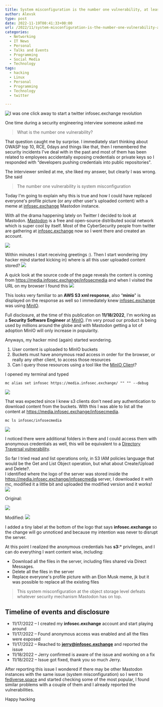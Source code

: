 ```yaml
---
title: System misconfiguration is the number one vulnerability, at least for Mastodon
author: Alevsk
type: post
date: 2022-11-19T00:41:33+00:00
url: /2022/11/system-misconfiguration-is-the-number-one-vulnerability-at-least-for-mastodon/
categories:
  - Networking
  - IT News
  - Personal
  - Talks and Events
  - Programming
  - Social Media
  - Technology
tags:
  - hacking
  - Linux
  - Personal
  - Programming
  - Technology
  - twitter

---
```

![I was one click away to start a twitter infosec.exchange revolution](/images/gilfoyle-1200x626.png)

One time during a security engineering interview someone asked me


> What is the number one vulnerability?
  


That question caught me by surprise. I immediately start thinking about OWASP top 10, RCE, 0days and things like that, then I remembered the security incidents I've deal with in the past and most of them has been related to employees accidentally exposing credentials or private keys so I responded with “developers pushing credentials into public repositories".

The interviewer smiled at me, she liked my answer, but clearly I was wrong. She said


> The number one vulnerability is system misconfiguration
  


Today I'm going to explain why this is true and how I could have replaced everyone's profile picture (or any other user's uploaded content) with a meme at [infosec.exchange][1] Mastodon instance.

  
With all the drama happening lately on Twitter I decided to look at Mastodon. [Mastodon][2] is a free and open-source distributed social network which is super cool by itself. Most of the CyberSecurity people from twitter are gathering at [infosec.exchange][1] now so I went there and created an account.

![](/images/mastodon-alevsk-478x800.png)

Within minutes I start receiving greetings :). Then I start wondering (my hacker mind started kicking in) where is all this user uploaded content stored?
![](/images/html-source-code-1200x376.png)  

A quick look at the source code of the page reveals the content is coming from https://media.infosec.exchange/infosecmedia and when I visited the URL on my browser I found this
![](/images/minio-infosec-exchange.png)  

This looks very familiar to an **AWS S3 xml response**, also “**minio**" is displayed on the response as well so I immediately knew [infosec.exchange][1] was using [MinIO][3].

Full disclosure, at the time of this publication on **11/18/2022**, I'm working as a **Security Software Engineer** at [MinIO](https://www.alevsk.com/2020/03/build-your-own-private-cloud-at-home-with-a-raspberry-pi-minio/). I'm very proud our product is being used by millions around the globe and with Mastodon getting a lot of adoption MinIO will only increase in popularity.

Anyways, my hacker mind (again) started wondering. 

  1. User content is uploaded to MinIO buckets
  2. Buckets must have anonymous read access in order for the browser, or really any other client, to access those resources
  3. Can I query those resources using a tool like the [MinIO Clien][4]t?

I opened my terminal and typed

```Text only
mc alias set infosec https://media.infosec.exchange/ "" "" --debug
```
![](/images/infosec-mc-alias-set-1082x800.png)

That was expected since I knew s3 clients don't need any authentication to download content from the buckets. WIth this I was able to list all the content at https://media.infosec.exchange/infosecmedia.

```Text only
mc ls infosec/infosecmedia
```
![](/images/infosec-exchange-listing.png)  

I noticed there were additional folders in there and I could access them with anonymous credentials as well, this will be equivalent to a [Directory Traversal vulnerability][5].

So far I tried read and list operations only, in S3 IAM policies language that would be the Get and List Object operation, but what about Create/Upload and Delete?.  
I identified where the logo of the server was stored inside the https://media.infosec.exchange/infosecmedia server, I downloaded it with mc, modified it a little bit and uploaded the modified version and it works!
![](/images/infosec-exchange-logo-replace-1200x455.png)  

Original:

![](/images/infosec-logo-original-1020x800.png)

Modified:
![](/images/infosec-logo-modified.png)  

I added a tiny label at the bottom of the logo that says **infosec.exchange** so the change will go unnoticed and because my intention was never to disrupt the server.

At this point I realized the anonymous credentials has **s3:*** privileges, and I can do everything I want content wise, including:

  * Download all the files in the server, including files shared via Direct Messages.
  * Delete all the files in the server
  * Replace everyone's profile picture with an Elon Musk meme, jk but it was possible to replace all the existing files


> This system misconfiguration at the object storage level defeats whatever security mechanism Mastodon has on top.
  


## Timeline of events and disclosure

  * 11/17/2022 – I created my **infosec.exchange** account and start playing around
  * 11/17/2022 – Found anonymous access was enabled and all the files were exposed
  * 11/17/2022 – Reached to **jerry@infosec.exchange** and reported the issue
  * 11/18/2022 – Jerry confirmed is aware of the issue and working on a fix
  * 11/18/2022 – Issue got fixed, thank you so much Jerry.

After reporting this issue I wondered if there may be other Mastodon instances with the same issue (system misconfiguration) so I went to [fediverse.space][6] and started checking some of the most popular, I found similar problems with a couple of them and I already reported the vulnerabilities.

Happy hacking

 [1]: https://infosec.exchange/
 [2]: https://en.wikipedia.org/wiki/Mastodon_(software)
 [3]: https://min.io/
 [4]: https://min.io/docs/minio/linux/reference/minio-mc.html
 [5]: https://en.wikipedia.org/wiki/Directory_traversal_attack
 [6]: https://www.fediverse.space/instances